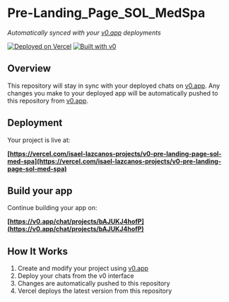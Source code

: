 # Pre-Landing_Page_SOL_MedSpa

*Automatically synced with your [v0.app](https://v0.app) deployments*

[![Deployed on Vercel](https://img.shields.io/badge/Deployed%20on-Vercel-black?style=for-the-badge&logo=vercel)](https://vercel.com/isael-lazcanos-projects/v0-pre-landing-page-sol-med-spa)
[![Built with v0](https://img.shields.io/badge/Built%20with-v0.app-black?style=for-the-badge)](https://v0.app/chat/projects/bAJUKJ4hofP)

## Overview

This repository will stay in sync with your deployed chats on [v0.app](https://v0.app).
Any changes you make to your deployed app will be automatically pushed to this repository from [v0.app](https://v0.app).

## Deployment

Your project is live at:

**[https://vercel.com/isael-lazcanos-projects/v0-pre-landing-page-sol-med-spa](https://vercel.com/isael-lazcanos-projects/v0-pre-landing-page-sol-med-spa)**

## Build your app

Continue building your app on:

**[https://v0.app/chat/projects/bAJUKJ4hofP](https://v0.app/chat/projects/bAJUKJ4hofP)**

## How It Works

1. Create and modify your project using [v0.app](https://v0.app)
2. Deploy your chats from the v0 interface
3. Changes are automatically pushed to this repository
4. Vercel deploys the latest version from this repository
